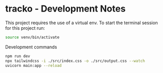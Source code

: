 # tracko - Development Notes

This project requires the use of a virtual env.
To start the terminal session for this project run:

```bash
source venv/bin/activate
```

Development commands

```bash
npm run dev
npx tailwindcss -i ./src/index.css -o ./src/output.css --watch
uvicorn main:app --reload
```
